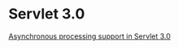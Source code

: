 # Servlet 3.0

[Asynchronous processing support in Servlet 3.0](https://www.infoworld.com/article/2077995/java-concurrency-asynchronous-processing-support-in-servlet-3-0.html)

